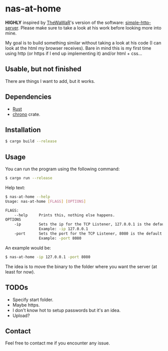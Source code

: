 # nas-at-home

**HIGHLY** inspired by [TheWaWaR](https://github.com/TheWaWaR)'s version of the software: [simple-http-server](https://github.com/TheWaWaR/simple-http-server). Please make sure to take a look at his work before looking more into mine.

My goal is to build something similar without taking a look at his code (I can look at the html my browser receives). Bare in mind this is my first time using http (or https if I end up implementing it) and/or html + css...

## Usable, but not finished

There are things I want to add, but it works.

## Dependencies

- [Rust](https://www.rust-lang.org/)
- [chrono](https://docs.rs/chrono/latest/chrono/) crate.

## Installation

```sh
$ cargo build --release
```

## Usage

You can run the program using the following command:
```sh
$ cargo run --release
```

Help text:
```sh
$ nas-at-home --help
Usage: nas-at-home [FLAGS] [OPTIONS]

FLAGS:
    --help     Prints this, nothing else happens.
OPTIONS
    -ip        Sets the ip for the TCP Listener, 127.0.0.1 is the default value.
               Example: -ip 127.0.0.1
    -port      Sets the port for the TCP Listener, 8080 is the default value
               Example: -port 8080
```

An example would be:
```sh
$ nas-at-home -ip 127.0.0.1 -port 8080
```

The idea is to move the binary to the folder where you want the server (at least for now).

## TODOs

- Specify start folder.
- Maybe https.
- I don't know hot to setup passwords but it's an idea.
- Upload?

## Contact

Feel free to contact me if you encounter any issue.
